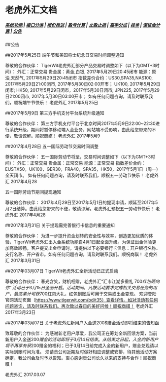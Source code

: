 # <span id = "liucheng">老虎外汇文档</span>

##### [系统功能](/) |  [接口分类](/api/category.html) | [报价推送](/quote.html) | [盈亏计算](/formula.html) | [止盈止损](/level.html) | [高手分成](/bouns.html) | [挂单](/pending.html) | [保证金计算](/ouccupy_asset.html) | [公告](/notice.html)

##公告

##2017年5月25日
端午节和美国将士纪念日交易时间调整通知

尊敬的合作伙伴：
TigerWit老虎外汇部分产品交易时调整如下（以下为GMT+3时间）：
外汇：正常交易
贵金属：黄金,白银, 2017年5月29日20:45闭市
能源：原油,天然气, 2017年5月29日20:45闭市
指数差价合约：US30,SPA35,NAS100, 2017年5月29日21:00闭市, 2017年5月30日02:00开市；
UK100, 2017年5月29日闭市;
HK50, 2017年5月29日闭市，2017年5月30日闭市;
JPN225, 2017年5月29日21:00闭市, 2017年5月30日03:00开市；
如有任何问题咨询，请及时联系我们，顺祝端午节快乐！
老虎外汇
2017年5月25日


##2017年5月9日
第三方手机支付平台系统升级通知

尊敬的合作伙伴：
第三方手机支付平台于北京时间2017年5月9日22:00~22:30进行系统升级，期间将暂停移动端入金业务，网站端不受影响，由此给您带来的不便，敬请谅解。顺祝商祺！
老虎外汇
2017年5月9

##2017年4月28日
五一国际劳动节交易时间调整

尊敬的合作伙伴：
五一国际劳动节将至，交易时间调整如下（以下为GMT+3时间）：
外汇：正常交易
贵金属：正常交易
能源：正常交易
指数差价合约：
EUSTX50，UK100，GER30，FRA40，SPA35，HK50，2017年5月1日（周一）全天闭市。
如有任何问题咨询，请及时联系我们，顺祝五一劳动节快乐！
老虎外汇
2017年4月28

五一国际劳动节期间提现通知

尊敬的合作伙伴：
2017年4月29日至2017年5月1日的提现申请，顺延至2017年5月2日结算。由此给您带来的不便，敬请谅解。老虎外汇预祝五一劳动节快乐！
老虎外汇
2017年4月28

##2017年3月31日
关于提现需完善银行卡信息的重要通知

尊敬的合作伙伴：
为进一步提升资金划转的安全性与效率，创造更加优质的体验，TigerWit老虎外汇出入金系统功能自4月1日起全面升级。为保证出金体验更加高效顺畅，客户提交出金申请时，请提供以下必要银行卡信息：开户银行名称、支行名称、开户省市。如有任何问题咨询，请及时联系我们。顺祝商祺！
老虎外汇 
2017年3月31日

##2017年03月07日
TigerWit老虎外汇全新活动已正式启动 

尊敬的合作伙伴： 
春光含笑，财机相赠，老虎外汇“汇市江湖多重礼 700$红包砸向你”活动已于3月15日全面开启。活动期间，凡按活动要求完成相关交易任务的用户，最高累计可获700$红包大礼，红包到账后可用于交易或出金变现。 
欢迎登陆官网活动页面（https://www.tigerwit.com/bd/t35）查看详情。如对活动有任何问题咨询，请及时联系我们。再次致以春日的美好问候！顺祝商祺！ 
老虎外汇 
2017年3月23日

##2017年03月07日
关于老虎外汇新用户入金送200$赠金活动即将结束的告知函

致尊敬的合作伙伴： 
为感谢新老用户厚爱，我公司正在筹划全新回馈方案，当前新用户入金送200$赠金的活动即将于3月14日结束。从结束之日起，入金的新用户将不再享有获200$赠金的福利；已于3月14日前完成入金的新用户，赠金兑现请以实际到账时间为准。 
烦请贵公司近期及时做好相应调整或安排，待其他活动方案确定，我公司会及时予以告知。衷心感谢贵公司长久以来的支持与合作！顺祝商祺！

老虎外汇 
2017.03.07